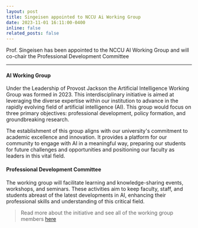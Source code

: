```yaml
---
layout: post
title: Singeisen appointed to NCCU Ai Working Group
date: 2023-11-01 16:11:00-0400
inline: false
related_posts: false
---
```


Prof. Singeisen has been appointed to the NCCU AI Working Group and will co-chair the Professional Development Committee

---
#### AI Working Group
Under the Leadership of Provost Jackson the Artificial Intelligence Working Group was formed in 2023. This interdisciplinary initiative is aimed at leveraging the diverse expertise within our institution to advance in the rapidly evolving field of artificial intelligence (AI). This group would focus on three primary objectives: professional development, policy formation, and groundbreaking research.

The establishment of this group aligns with our university's commitment to academic excellence and innovation. It provides a platform for our community to engage with AI in a meaningful way, preparing our students for future challenges and opportunities and positioning our faculty as leaders in this vital field.

#### Professional Development Committee
The working group will facilitate learning and knowledge-sharing events, workshops, and seminars. These activities aim to keep faculty, staff, and students abreast of the latest developments in AI, enhancing their professional skills and understanding of this critical field.

> Read more about the initiative and see all of the working group members <a href ='https://www.nccu.edu/academics/nccu-ai-working-group'>here</a>
